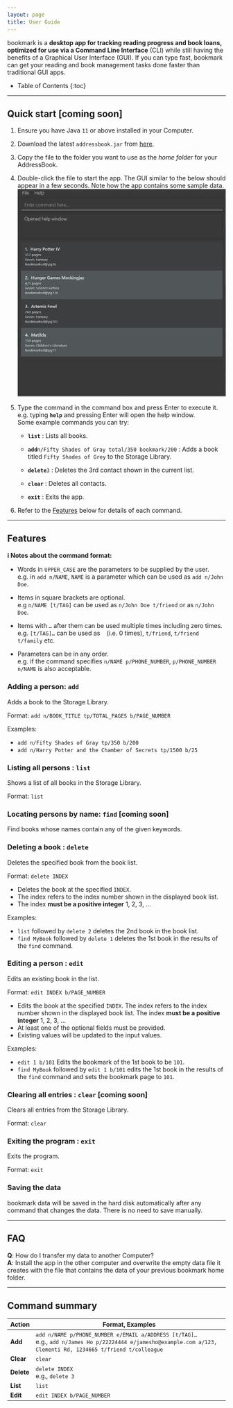 ```yaml
---
layout: page
title: User Guide
---
```


bookmark is a **desktop app for tracking reading progress and book loans, optimized for use via a Command Line Interface** (CLI) while still having the benefits of a Graphical User Interface (GUI). If you can type fast, bookmark can get your reading and book management tasks done faster than traditional GUI apps.

* Table of Contents
{:toc}

--------------------------------------------------------------------------------------------------------------------

## Quick start [coming soon]

1. Ensure you have Java `11` or above installed in your Computer.

1. Download the latest `addressbook.jar` from [here](https://github.com/se-edu/addressbook-level3/releases).

1. Copy the file to the folder you want to use as the _home folder_ for your AddressBook.

1. Double-click the file to start the app. The GUI similar to the below should appear in a few seconds. Note how the app contains some sample data.<br>
   ![Ui](images/Ui.png)

1. Type the command in the command box and press Enter to execute it. e.g. typing **`help`** and pressing Enter will open the help window.<br>
   Some example commands you can try:

   * **`list`** : Lists all books.

   * **`add`**`n/Fifty Shades of Gray total/350 bookmark/200` : Adds a book titled `Fifty Shades of Grey` to the Storage Library.

   * **`delete`**`3` : Deletes the 3rd contact shown in the current list.

   * **`clear`** : Deletes all contacts.

   * **`exit`** : Exits the app.

1. Refer to the [Features](#features) below for details of each command.

--------------------------------------------------------------------------------------------------------------------

## Features

<div markdown="block" class="alert alert-info">

**:information_source: Notes about the command format:**<br>

* Words in `UPPER_CASE` are the parameters to be supplied by the user.<br>
  e.g. in `add n/NAME`, `NAME` is a parameter which can be used as `add n/John Doe`.

* Items in square brackets are optional.<br>
  e.g `n/NAME [t/TAG]` can be used as `n/John Doe t/friend` or as `n/John Doe`.

* Items with `…`​ after them can be used multiple times including zero times.<br>
  e.g. `[t/TAG]…​` can be used as ` ` (i.e. 0 times), `t/friend`, `t/friend t/family` etc.

* Parameters can be in any order.<br>
  e.g. if the command specifies `n/NAME p/PHONE_NUMBER`, `p/PHONE_NUMBER n/NAME` is also acceptable.

</div>


### Adding a person: `add`


Adds a book to the Storage Library.

Format: `add n/BOOK_TITLE tp/TOTAL_PAGES b/PAGE_NUMBER`

Examples:
* `add n/Fifty Shades of Gray tp/350 b/200`
* `add n/Harry Potter and the Chamber of Secrets tp/1500 b/25`

### Listing all persons : `list`

Shows a list of all books in the Storage Library.

Format: `list`

### Locating persons by name: `find` [coming soon]

Find books whose names contain any of the given keywords.


### Deleting a book : `delete`

Deletes the specified book from the book list.

Format: `delete INDEX`

* Deletes the book at the specified `INDEX`.
* The index refers to the index number shown in the displayed book list.
* The index **must be a positive integer** 1, 2, 3, …

Examples:
* `list` followed by `delete 2` deletes the 2nd book in the book list.
* `find MyBook` followed by `delete 1` deletes the 1st book in the results of the `find` command.

### Editing a person : `edit`

Edits an existing book in the list.

Format: `edit INDEX b/PAGE_NUMBER​`

* Edits the book at the specified `INDEX`. The index refers to the index number shown in the displayed book list. The index **must be a positive integer** 1, 2, 3, …​
* At least one of the optional fields must be provided.
* Existing values will be updated to the input values.

Examples:
*  `edit 1 b/101` Edits the bookmark of the 1st book to be `101`.
* `find MyBook` followed by `edit 1 b/101` edits the 1st book in the results of the `find` command and sets the bookmark page to `101`.

### Clearing all entries : `clear` [coming soon]

Clears all entries from the Storage Library.

Format: `clear`

### Exiting the program : `exit`

Exits the program.

Format: `exit`

### Saving the data

bookmark data will be saved in the hard disk automatically after any command that changes the data. There is no need to save manually.

--------------------------------------------------------------------------------------------------------------------

## FAQ

**Q**: How do I transfer my data to another Computer?<br>
**A**: Install the app in the other computer and overwrite the empty data file it creates with the file that contains the data of your previous bookmark home folder.

--------------------------------------------------------------------------------------------------------------------

## Command summary

Action | Format, Examples
--------|------------------
**Add** | `add n/NAME p/PHONE_NUMBER e/EMAIL a/ADDRESS [t/TAG]…​` <br> e.g., `add n/James Ho p/22224444 e/jamesho@example.com a/123, Clementi Rd, 1234665 t/friend t/colleague`
**Clear** | `clear`
**Delete** | `delete INDEX`<br> e.g., `delete 3`
**List** | `list`
**Edit** | `edit INDEX b/PAGE_NUMBER`
